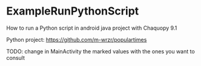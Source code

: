 # ExampleRunPythonScript
How to run a Python script in android java project with Chaquopy 9.1

Python project: https://github.com/m-wrzr/populartimes

TODO: change in MainActivity the marked values with the ones you want to consult
